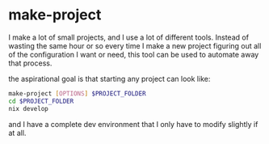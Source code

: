 # make-project

I make a lot of small projects, and I use a lot of different tools. Instead of wasting the same hour or so every time I make a new project figuring out all of the configuration I want or need, this tool can be used to automate away that process.

the aspirational goal is that starting any project can look like:
```bash
make-project [OPTIONS] $PROJECT_FOLDER
cd $PROJECT_FOLDER
nix develop
```
and I have a complete dev environment that I only have to modify slightly if at all.